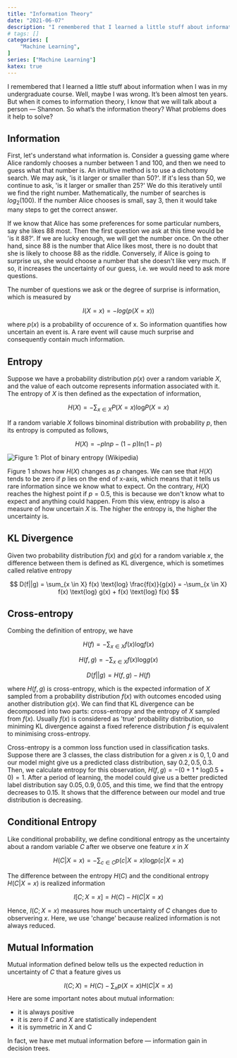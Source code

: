 ```yaml
---
title: "Information Theory"
date: "2021-06-07"
description: "I remembered that I learned a little stuff about information when I was in my undergraduate course. Well, maybe I was wrong. It’s been almost ten years. But when it comes to information theory, I know that we will talk about a person — Shannon. So what’s the information theory? What problems does it help to solve?"
# tags: []
categories: [
    "Machine Learning",
]
series: ["Machine Learning"]
katex: true
---
```




I remembered that I learned a little stuff about information when I was in my undergraduate course. Well, maybe I was wrong. It’s been almost ten years. But when it comes to information theory, I know that we will talk about a person — Shannon. So what’s the information theory? What problems does it help to solve?



<!--more-->



## Information

First, let's understand what information is. Consider a guessing game where Alice randomly chooses a number between 1 and 100, and then we need to guess what that number is. An intuitive method is to use a dichotomy search. We may ask, 'is it larger or smaller than 50?'. If it's less than 50, we continue to ask, 'is it larger or smaller than 25?' We do this iteratively until we find the right number. Mathematically, the number of searches is $log_2(100)$. If the number Alice chooses is small, say 3, then it would take many steps to get the correct answer.



If we know that Alice has some preferences for some particular numbers, say she likes 88 most. Then the first question we ask at this time would be 'is it 88?'. If we are lucky enough, we will get the number once. On the other hand, since 88 is the number that Alice likes most, there is no doubt that she is likely to choose 88 as the riddle. Conversely, if Alice is going to surprise us, she would choose a number that she doesn't like very much. If so, it increases the uncertainty of our guess, i.e. we would need to ask more questions.



The number of questions we ask or the degree of surprise is information, which is measured by



$$
I(X=x) = -log(p(X=x))
$$



where $p(x)$ is a probability of occurence of x. So information quantifies how uncertain an event is. A rare event will cause much surprise and consequently contain much information. 



## Entropy



Suppose we have a probability distribution $p(x)$ over a random variable $X$, and the value of each outcome represents information associated with it. The entropy of $X$ is then defined as the expectation of information,


$$
H(X) = -\sum_{x \in X} P(X=x) \text{log} P(X=x)
$$


If a random variable $X$ follows binominal distribution with probability $p$, then its entropy is computed as follows,


$$
H(X) = -p\text{In}p - (1-p)\text{In}(1-p)
$$




![](/blog/post/images/Binary_entropy_plot.png 'Figure 1: Plot of binary entropy (Wikipedia)')



Figure 1 shows how $H(X)$ changes as $p$ changes. We can see that $H(X)$ tends to be zero if $p$ lies on the end of x-axis, which means that it tells us rare information since we know what to expect. On the contrary, $H(X)$ reaches the highest point if $p=0.5$, this is because we don't know what to expect and anything could happen. From this view, entropy is also a measure of how uncertain $X$ is. The higher the entropy is, the higher the uncertainty is.



## KL Divergence



Given two probability distribution $f(x)$ and $g(x)$ for a random variable $x$, the difference between them is defined as KL divergence, which is sometimes called relative entropy




$$
D(f||g) = \sum_{x \in X} f(x) \text{log} \frac{f(x)}{g(x)} = -\sum_{x \in X} f(x) \text{log} g(x) + f(x) \text{log} f(x)
$$




## Cross-entropy



Combing the definition of entropy, we have


$$
H(f)= -\sum_{x \in X} f(x) \text{log} f(x)
$$

$$
H(f, g) = -\sum_{x \in X} f(x) \text{log} g(x)
$$

$$
D(f||g) = H(f, g) - H(f) 
$$


where $H(f, g)$ is cross-entropy, which is the expected information of $X$ sampled from a probability distribution $f(x)$ with outcomes encoded using another distribution $g(x)$. We can find that KL divergence can be decomposed into two parts: cross-entropy and the entropy of $X$ sampled from $f(x)$. Usually $f(x)$ is considered as 'true' probability distribution, so miniming KL divergence against a fixed reference distribution $f$ is equivalent to minimising cross-entropy.

Cross-entropy is a common loss function used in classification tasks. Suppose there are 3 classes, the class distribution for a given $x$ is $0, 1, 0$ and our model might give us a predicted class distribution, say $0.2, 0.5, 0.3$. Then, we calculate entropy for this observation, $H(f, g) = -(0 + 1 *\text{log}0.5 + 0) = 1$. After a period of learning, the model could give us a better predicted label distribution say $0.05,0.9,0.05$, and this time, we find that the entropy decreases to $0.15$. It shows that the difference between our model and true distribution is decreasing.



## Conditional Entropy



Like conditional probability, we define conditional entropy as the uncertainty about a random variable $C$ after we observe one feature $x$ in $X$


$$
H(C|X=x) = -\sum_{c \in C} p(c|X=x) \text{log} p(c|X=x)
$$


The difference between the entropy $H(C)$ and the conditional entropy $H(C|X=x)$ is realized information


$$
I[C; X=x] = H(C) - H(C|X=x)
$$


Hence, $I(C;X=x)$ measures how much uncertainty of $C$ changes due to observering $x$. Here, we use 'change' because realized information is not always reduced.



## Mutual Information



Mutual information defined below tells us the expected reduction in uncertainty of $C$ that a feature gives us 


$$
I(C; X) = H(C) - \sum_x p(X=x) H(C|X=x)
$$
Here are some important notes about mutual information:

- it is always positive
- it is zero if $C$ and $X$ are statistically independent
- it is symmetric in X and C



In fact, we have met mutual information before — information gain in decision trees.

